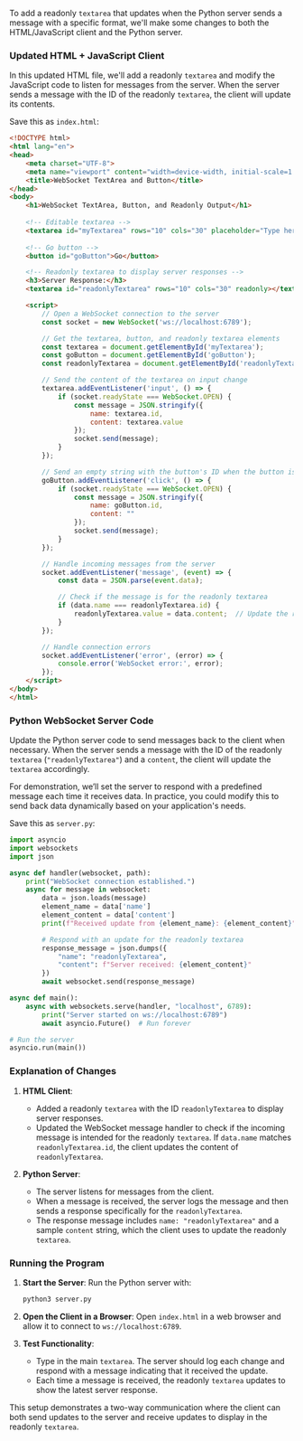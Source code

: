 To add a readonly `textarea` that updates when the Python server sends a message with a specific format, we'll make some changes to both the HTML/JavaScript client and the Python server.

### Updated HTML + JavaScript Client

In this updated HTML file, we'll add a readonly `textarea` and modify the JavaScript code to listen for messages from the server. When the server sends a message with the ID of the readonly `textarea`, the client will update its contents.

Save this as `index.html`:

```html
<!DOCTYPE html>
<html lang="en">
<head>
    <meta charset="UTF-8">
    <meta name="viewport" content="width=device-width, initial-scale=1.0">
    <title>WebSocket TextArea and Button</title>
</head>
<body>
    <h1>WebSocket TextArea, Button, and Readonly Output</h1>
    
    <!-- Editable textarea -->
    <textarea id="myTextarea" rows="10" cols="30" placeholder="Type here..."></textarea>
    
    <!-- Go button -->
    <button id="goButton">Go</button>

    <!-- Readonly textarea to display server responses -->
    <h3>Server Response:</h3>
    <textarea id="readonlyTextarea" rows="10" cols="30" readonly></textarea>

    <script>
        // Open a WebSocket connection to the server
        const socket = new WebSocket('ws://localhost:6789');

        // Get the textarea, button, and readonly textarea elements
        const textarea = document.getElementById('myTextarea');
        const goButton = document.getElementById('goButton');
        const readonlyTextarea = document.getElementById('readonlyTextarea');

        // Send the content of the textarea on input change
        textarea.addEventListener('input', () => {
            if (socket.readyState === WebSocket.OPEN) {
                const message = JSON.stringify({
                    name: textarea.id,
                    content: textarea.value
                });
                socket.send(message);
            }
        });

        // Send an empty string with the button's ID when the button is clicked
        goButton.addEventListener('click', () => {
            if (socket.readyState === WebSocket.OPEN) {
                const message = JSON.stringify({
                    name: goButton.id,
                    content: ""
                });
                socket.send(message);
            }
        });

        // Handle incoming messages from the server
        socket.addEventListener('message', (event) => {
            const data = JSON.parse(event.data);

            // Check if the message is for the readonly textarea
            if (data.name === readonlyTextarea.id) {
                readonlyTextarea.value = data.content;  // Update the readonly textarea
            }
        });

        // Handle connection errors
        socket.addEventListener('error', (error) => {
            console.error('WebSocket error:', error);
        });
    </script>
</body>
</html>
```

### Python WebSocket Server Code

Update the Python server code to send messages back to the client when necessary. When the server sends a message with the ID of the readonly `textarea` (`"readonlyTextarea"`) and a `content`, the client will update the `textarea` accordingly.

For demonstration, we’ll set the server to respond with a predefined message each time it receives data. In practice, you could modify this to send back data dynamically based on your application's needs.

Save this as `server.py`:

```python
import asyncio
import websockets
import json

async def handler(websocket, path):
    print("WebSocket connection established.")
    async for message in websocket:
        data = json.loads(message)
        element_name = data['name']
        element_content = data['content']
        print(f"Received update from {element_name}: {element_content}")

        # Respond with an update for the readonly textarea
        response_message = json.dumps({
            "name": "readonlyTextarea",
            "content": f"Server received: {element_content}"
        })
        await websocket.send(response_message)

async def main():
    async with websockets.serve(handler, "localhost", 6789):
        print("Server started on ws://localhost:6789")
        await asyncio.Future()  # Run forever

# Run the server
asyncio.run(main())
```

### Explanation of Changes

1. **HTML Client**:
   - Added a readonly `textarea` with the ID `readonlyTextarea` to display server responses.
   - Updated the WebSocket message handler to check if the incoming message is intended for the readonly `textarea`. If `data.name` matches `readonlyTextarea.id`, the client updates the content of `readonlyTextarea`.

2. **Python Server**:
   - The server listens for messages from the client.
   - When a message is received, the server logs the message and then sends a response specifically for the `readonlyTextarea`.
   - The response message includes `name: "readonlyTextarea"` and a sample `content` string, which the client uses to update the readonly `textarea`.

### Running the Program

1. **Start the Server**:
   Run the Python server with:
   ```bash
   python3 server.py
   ```

2. **Open the Client in a Browser**:
   Open `index.html` in a web browser and allow it to connect to `ws://localhost:6789`.

3. **Test Functionality**:
   - Type in the main `textarea`. The server should log each change and respond with a message indicating that it received the update.
   - Each time a message is received, the readonly `textarea` updates to show the latest server response.

This setup demonstrates a two-way communication where the client can both send updates to the server and receive updates to display in the readonly `textarea`.
